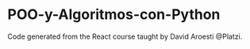 # POO-y-Algoritmos-con-Python
Code generated from the React course taught by David Aroesti @Platzi.

